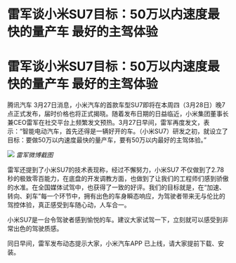 # 雷军谈小米SU7目标：50万以内速度最快的量产车 最好的主驾体验

# 雷军谈小米SU7目标：50万以内速度最快的量产车 最好的主驾体验

腾讯汽车
3月27日消息，小米汽车的首款车型SU7即将在本周四（3月28日）晚7点正式发布，届时价格也将正式揭晓。随着发布日期的日益临近，小米集团董事长兼CEO雷军在社交平台上频繁发文预热。3月27日早间，雷军再度发文，表示：“智能电动汽车，首先还得是一辆好开的车。（小米SU7）研发之初，就设立了目标：要做50万以内速度最快的量产车，要有50万以内最好的主驾体验。”

![](https://inews.gtimg.com/news_bt/OFvdeRF9IK6Ylpj7zUvA1YLVsWV5JPb6ZVgevFLCRoZcMAA/1000)
_雷军微博截图_

雷军还提到了小米SU7的技术表现称，经过不懈努力，小米SU7
不仅做到了2.78秒的极致零百能力，在底盘的开发调教方面，也做到了让我们的工程师们感到骄傲的水准。在全国媒体试驾中，也获得了一致的好评。我们的目标就是，在“加速、转向、刹车”每一个环节中，拥有出色的车身瞬态响应，为驾驶者带来无与伦比的驾控体验，真正感受到车随心动，人车合一。

小米SU7是一台令驾驶者感到愉悦的车。建议大家试驾一下，立刻就可以感受到非常出色的驾驶质感。

同日早间，雷军发布动态提示大家，小米汽车APP 已上线，请大家提前下载、安装。

